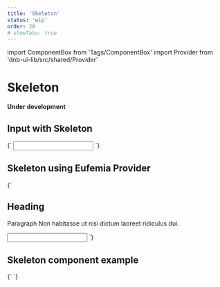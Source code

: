 ```yaml
---
title: 'Skeleton'
status: 'wip'
order: 20
# showTabs: true
---
```


import ComponentBox from 'Tags/ComponentBox'
import Provider from 'dnb-ui-lib/src/shared/Provider'

# Skeleton

**Under development**

## Input with Skeleton

<ComponentBox>
{`
<Input label="Input" skeleton />
`}
</ComponentBox>

## Skeleton using Eufemia Provider

<ComponentBox scope={{Provider}}>
{`
<Provider
	skeleton={true}
	// formRow={{ skeleton: true }}
>
	<H2 top bottom>Heading</H2>
	<P top bottom>Paragraph Non habitasse ut nisi dictum laoreet ridiculus dui.</P>
	<Input label_direction="vertical" label="Input" />
</Provider>
`}
</ComponentBox>

## Skeleton component example

<ComponentBox scope={{Provider}}>
{`
<Skeleton bottom show className="dnb-skeleton--shine dnb-h--xx-large" width={20} />
<Skeleton top show className="dnb-skeleton--shine dnb-p" width={40} />
<Provider
	skeleton={true}
>
<Skeleton figure="article" />
</Provider>
`}
</ComponentBox>
